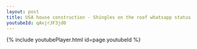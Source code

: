 ```yaml
---
layout: post
title: USA house construction - Shingles on the roof whatsapp status
youtubeId: qAxjrJF3jd0
---
```


{% include youtubePlayer.html id=page.youtubeId %}
